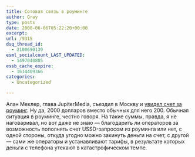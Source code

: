 ```yaml
---
title: Сотовая связь в роуминге
author: Gray
type: posts
date: 2008-06-06T05:22:20+00:00
excerpt:
url: /9315
dsq_thread_id:
  - 2100690139
esml_socialcount_LAST_UPDATED:
  - 1497040805
essb_cache_expire:
  - 1614409366
categories:
  - Uncategorized

---
```








Алан Меклер, глава JupiterMedia, съездил в Москву и <a href="http://weblogs.jupitermedia.com/meckler/2008/06/russia-mobile-phone-ripoff.html" target="_blank">увидел счет за роуминг</a>. Ну да, 2000 долларов вместо обычных для него 200. Обычная ситуация в роуминге, честно говоря. На такие суммы, правда, я не наговаривал, но вот даже не знаю &#8212; благодарить ли операторов за возможность пополнять счет USSD-запросом из роуминга или нет, с одной стороны, откуда угодно можно закинуть деньги на счет, с другой &#8212; сами же операторы и устанавливают тарифы, в результате которых деньги с телефона утекают в катастрофическом темпе.